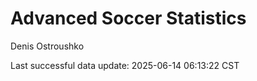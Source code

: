 # Advanced Soccer Statistics
Denis Ostroushko

<!-- gfm -->

Last successful data update: 2025-06-14 06:13:22 CST
